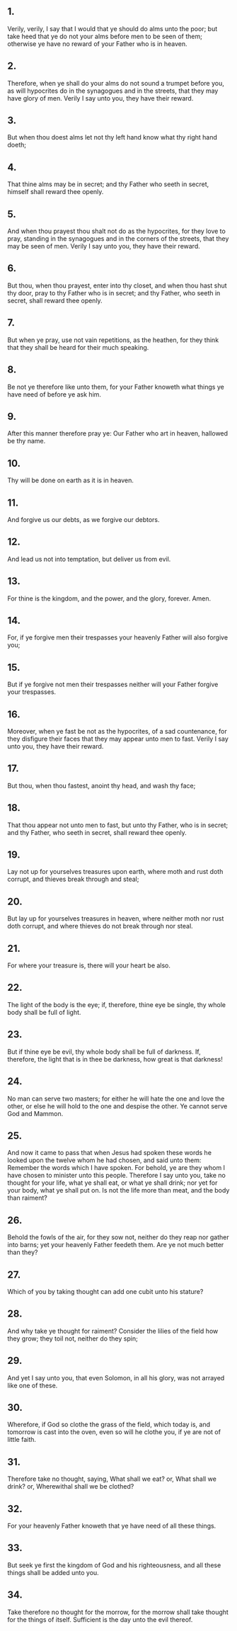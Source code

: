 ## 1.
Verily, verily, I say that I would that ye should do alms unto the poor; but take heed that ye do not your alms before men to be seen of them; otherwise ye have no reward of your Father who is in heaven.
## 2.
Therefore, when ye shall do your alms do not sound a trumpet before you, as will hypocrites do in the synagogues and in the streets, that they may have glory of men. Verily I say unto you, they have their reward.
## 3.
But when thou doest alms let not thy left hand know what thy right hand doeth;
## 4.
That thine alms may be in secret; and thy Father who seeth in secret, himself shall reward thee openly.
## 5.
And when thou prayest thou shalt not do as the hypocrites, for they love to pray, standing in the synagogues and in the corners of the streets, that they may be seen of men. Verily I say unto you, they have their reward.
## 6.
But thou, when thou prayest, enter into thy closet, and when thou hast shut thy door, pray to thy Father who is in secret; and thy Father, who seeth in secret, shall reward thee openly.
## 7.
But when ye pray, use not vain repetitions, as the heathen, for they think that they shall be heard for their much speaking.
## 8.
Be not ye therefore like unto them, for your Father knoweth what things ye have need of before ye ask him.
## 9.
After this manner therefore pray ye: Our Father who art in heaven, hallowed be thy name.
## 10.
Thy will be done on earth as it is in heaven.
## 11.
And forgive us our debts, as we forgive our debtors.
## 12.
And lead us not into temptation, but deliver us from evil.
## 13.
For thine is the kingdom, and the power, and the glory, forever. Amen.
## 14.
For, if ye forgive men their trespasses your heavenly Father will also forgive you;
## 15.
But if ye forgive not men their trespasses neither will your Father forgive your trespasses.
## 16.
Moreover, when ye fast be not as the hypocrites, of a sad countenance, for they disfigure their faces that they may appear unto men to fast. Verily I say unto you, they have their reward.
## 17.
But thou, when thou fastest, anoint thy head, and wash thy face;
## 18.
That thou appear not unto men to fast, but unto thy Father, who is in secret; and thy Father, who seeth in secret, shall reward thee openly.
## 19.
Lay not up for yourselves treasures upon earth, where moth and rust doth corrupt, and thieves break through and steal;
## 20.
But lay up for yourselves treasures in heaven, where neither moth nor rust doth corrupt, and where thieves do not break through nor steal.
## 21.
For where your treasure is, there will your heart be also.
## 22.
The light of the body is the eye; if, therefore, thine eye be single, thy whole body shall be full of light.
## 23.
But if thine eye be evil, thy whole body shall be full of darkness. If, therefore, the light that is in thee be darkness, how great is that darkness!
## 24.
No man can serve two masters; for either he will hate the one and love the other, or else he will hold to the one and despise the other. Ye cannot serve God and Mammon.
## 25.
And now it came to pass that when Jesus had spoken these words he looked upon the twelve whom he had chosen, and said unto them: Remember the words which I have spoken. For behold, ye are they whom I have chosen to minister unto this people. Therefore I say unto you, take no thought for your life, what ye shall eat, or what ye shall drink; nor yet for your body, what ye shall put on. Is not the life more than meat, and the body than raiment?
## 26.
Behold the fowls of the air, for they sow not, neither do they reap nor gather into barns; yet your heavenly Father feedeth them. Are ye not much better than they?
## 27.
Which of you by taking thought can add one cubit unto his stature?
## 28.
And why take ye thought for raiment? Consider the lilies of the field how they grow; they toil not, neither do they spin;
## 29.
And yet I say unto you, that even Solomon, in all his glory, was not arrayed like one of these.
## 30.
Wherefore, if God so clothe the grass of the field, which today is, and tomorrow is cast into the oven, even so will he clothe you, if ye are not of little faith.
## 31.
Therefore take no thought, saying, What shall we eat? or, What shall we drink? or, Wherewithal shall we be clothed?
## 32.
For your heavenly Father knoweth that ye have need of all these things.
## 33.
But seek ye first the kingdom of God and his righteousness, and all these things shall be added unto you.
## 34.
Take therefore no thought for the morrow, for the morrow shall take thought for the things of itself. Sufficient is the day unto the evil thereof.

